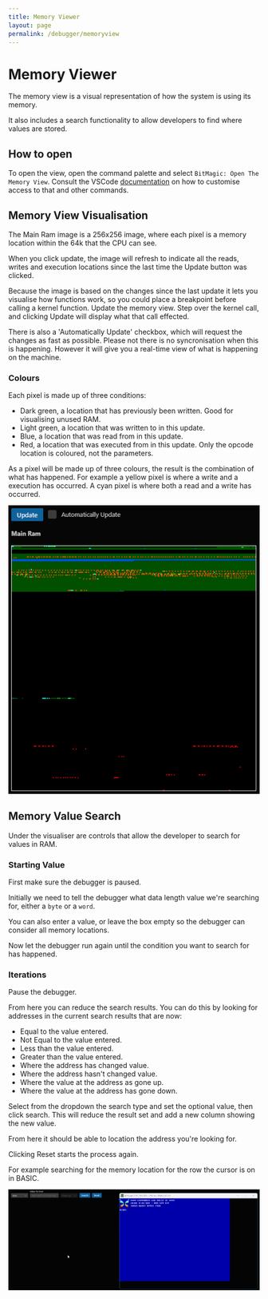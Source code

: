 ```yaml
---
title: Memory Viewer
layout: page
permalink: /debugger/memoryview
---
```


# Memory Viewer

The memory view is a visual representation of how the system is using its memory.

It also includes a search functionality to allow developers to find where values are stored.

## How to open

To open the view, open the command palette and select `BitMagic: Open The Memory View`. Consult the VSCode [documentation](https://code.visualstudio.com/api/extension-guides/command) on how to customise access to that and other commands.

## Memory View Visualisation

The Main Ram image is a 256x256 image, where each pixel is a memory location within the 64k that the CPU can see.

When you click update, the image will refresh to indicate all the reads, writes and execution locations since the last time the Update button was clicked.

Because the image is based on the changes since the last update it lets you visualise how functions work, so you could place a breakpoint before calling a kernel function. Update the memory view. Step over the kernel call, and clicking Update will display what that call effected.

There is also a 'Automatically Update' checkbox, which will request the changes as fast as possible. Please not there is no syncronisation when this is happening. However it will give you a real-time view of what is happening on the machine.

### Colours

Each pixel is made up of three conditions:

- Dark green, a location that has previously been written. Good for visualising unused RAM.
- Light green, a location that was written to in this update.
- Blue, a location that was read from in this update.
- Red, a location that was executed from in this update. Only the opcode location is coloured, not the parameters.

As a pixel will be made up of three colours, the result is the combination of what has happened. For example a yellow pixel is where a write and a execution has occurred. A cyan pixel is where both a read and a write has occurred.

![Memory Visualiser](/Images/MemoryViewExample.png)

## Memory Value Search

Under the visualiser are controls that allow the developer to search for values in RAM.

### Starting Value

First make sure the debugger is paused.

Initially we need to tell the debugger what data length value we're searching for, either a `byte` or a `word`.

You can also enter a value, or leave the box empty so the debugger can consider all memory locations.

Now let the debugger run again until the condition you want to search for has happened.

### Iterations

Pause the debugger.

From here you can reduce the search results. You can do this by looking for addresses in the current search results that are now:

- Equal to the value entered.
- Not Equal to the value entered.
- Less than the value entered.
- Greater than the value entered.
- Where the address has changed value.
- Where the address hasn't changed value.
- Where the value at the address as gone up.
- Where the value at the address has gone down.

Select from the dropdown the search type and set the optional value, then click search. This will reduce the result set and add a new column showing the new value.

From here it should be able to location the address you're looking for.

Clicking Reset starts the process again.

For example searching for the memory location for the row the cursor is on in BASIC.

![Cursor Row Search](/Images/memorysearch.gif)
